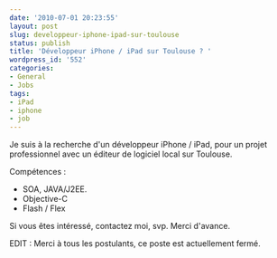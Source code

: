```yaml
---
date: '2010-07-01 20:23:55'
layout: post
slug: developpeur-iphone-ipad-sur-toulouse
status: publish
title: 'Développeur iPhone / iPad sur Toulouse ? '
wordpress_id: '552'
categories:
- General
- Jobs
tags:
- iPad
- iphone
- job
---
```


Je suis à la recherche d'un développeur iPhone / iPad, pour un projet professionnel avec un éditeur de logiciel local sur Toulouse.

Compétences :
	
  * SOA, JAVA/J2EE.
  * Objective-C
  * Flash / Flex

Si vous êtes intéressé, contactez moi, svp.
Merci d'avance.

EDIT : Merci à tous les postulants, ce poste est actuellement fermé.
